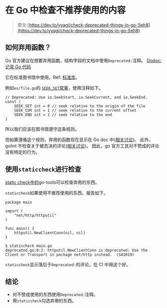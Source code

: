 # 在 Go 中检查不推荐使用的内容

> 原文:[https://dev.to/yyagi/check-deprecated-things-in-go-5eh8](https://dev.to/yyagi/check-deprecated-things-in-go-5eh8)

## [](#how-deprecate-functions)如何弃用函数？

Go 官方建议在想要弃用函数、结构字段的文档中使用`Deprecated:`注释。
[Godoc:记录 Go 代码](https://blog.golang.org/godoc-documenting-go-code)

它在标准图书馆中使用。Ref: [标准库](https://golang.org/search?q=Deprecated:)。

例如`os/file.go`的 [`SEEK_SET`常量](https://golang.org/src/os/file.go?h=Deprecated%3A#L80)，使用注释如下。

```
// Deprecated: Use io.SeekStart, io.SeekCurrent, and io.SeekEnd.
const (
    SEEK_SET int = 0 // seek relative to the origin of the file
    SEEK_CUR int = 1 // seek relative to the current offset
    SEEK_END int = 2 // seek relative to the end
) 
```

所以我们应该在图书馆遵守这条规则。

但如果遵循这个规则，弃用的函数现在显示在 Go doc 中([相关讨论](https://github.com/golang/go/issues/17056))。
此外，golint 不检查关于被否决的评论([相关讨论](https://github.com/golang/lint/issues/238))。
因此，go 官方工具对不赞成的评论没有特定的行为。

## [](#using-raw-staticcheck-endraw-for-check)使用`staticcheck`进行检查

[static check](https://github.com/dominikh/go-tools/tree/master/cmd/staticcheck)[中的](https://github.com/dominikh/go-tools)go-tools可以检查弃用的东西。

`staticcheck`如果使用不推荐使用的东西，报告如下。

```
package main

import (
    "net/http/httputil"
)

func main() {
    httputil.NewClientConn(nil, nil)
} 
```

```
$ staticcheck main.go
deprecated.go:8:2: httputil.NewClientConn is deprecated: Use the Client or Transport in package net/http instead.  (SA1019) 
```

`staticcheck`显示落后于`Deprecated:`的评论。在 CI 中用这个好。

## [](#conclusion)结论

*   对不赞成使用的东西使用`Deprecated:`注释。
*   用`staticcheck`勾选弃用的东西。